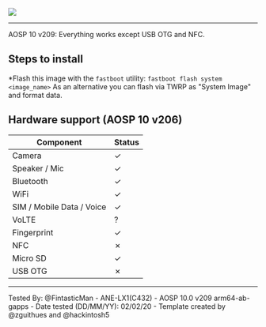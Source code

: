![](https://reimg-teknosa-cloud-prod.mncdn.com/mnresize/600/600/productimage/125076744/125076744_0_MC/8799298355250_1557493302288.jpg)
***

AOSP 10 v209: Everything works except USB OTG and NFC.

## Steps to install

*Flash this image with the `fastboot` utility: ```fastboot flash system <image_name>```
As an alternative you can flash via TWRP as "System Image" and format data.

## Hardware support (AOSP 10 v206)

| Component                 | Status                                             |
|---------------------------|-----------------------------------------------------------|
| Camera                    | ✓ |
| Speaker / Mic             | ✓ |
| Bluetooth                 | ✓ |
| WiFi                      | ✓ |
| SIM / Mobile Data / Voice | ✓ |
| VoLTE                     | ? |
| Fingerprint               | ✓ |
| NFC                       | ✗ |
| Micro SD                  | ✓ |
| USB OTG                   | ✗ |
---

Tested By: @FintasticMan - ANE-LX1(C432) - AOSP 10.0 v209 arm64-ab-gapps - Date tested (DD/MM/YY): 02/02/20 - Template created by @zguithues and @hackintosh5